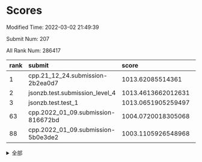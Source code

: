 # Scores

Modified Time: 2022-03-02 21:49:39

Submit Num: 207

All Rank Num: 286417

| rank |               submit               |       score        |       sigma        | pk_num |
| :--- | :--------------------------------- | :----------------- | :----------------- | :----- |
| 1    | cpp.21_12_24.submission-2b2ea0d7   | 1013.62085514361   | 0.8020115279047666 | 5536   |
| 2    | jsonzb.test.submission_level_4     | 1013.4613662012631 | 0.840843114670614  | 5535   |
| 3    | jsonzb.test.test_1                 | 1013.0651905259497 | 0.8183481195911294 | 5530   |
| 63   | cpp.2022_01_09.submission-816672bd | 1004.0720018305068 | 0.7158907379523014 | 5534   |
| 88   | cpp.2022_01_09.submission-5b0e3de2 | 1003.1105926548968 | 0.7080569972535358 | 5536   |


<details>
<summary>全部</summary>

| rank |                 submit                 |       score        |       sigma        | pk_num |
| :--- | :------------------------------------- | :----------------- | :----------------- | :----- |
| 1    | cpp.21_12_24.submission-2b2ea0d7       | 1013.62085514361   | 0.8020115279047666 | 5536   |
| 2    | jsonzb.test.submission_level_4         | 1013.4613662012631 | 0.840843114670614  | 5535   |
| 3    | jsonzb.test.test_1                     | 1013.0651905259497 | 0.8183481195911294 | 5530   |
| 4    | gobigger.level_3.submission_level_3_1  | 1011.8945671489843 | 0.7927616742572033 | 5533   |
| 5    | gobigger.level_3.submission_level_3_45 | 1011.593304660958  | 0.7935891902750628 | 5537   |
| 6    | gobigger.level_3.submission_level_3_19 | 1011.4614121006096 | 0.7780926609665494 | 5535   |
| 7    | gobigger.level_3.submission_level_3_42 | 1011.3077015784212 | 0.7476603252920662 | 5539   |
| 8    | gobigger.level_3.submission_level_3_7  | 1011.203039120808  | 0.7770979482324805 | 5536   |
| 9    | gobigger.level_3.submission_level_3_48 | 1011.1632320619216 | 0.7636301459181956 | 5529   |
| 10   | gobigger.level_3.submission_level_3_35 | 1010.9595444715666 | 0.7940834301700237 | 5542   |
| 11   | gobigger.level_3.submission_level_3_30 | 1010.8564991199024 | 0.7619336876013378 | 5528   |
| 12   | gobigger.level_3.submission_level_3_20 | 1010.6757848953414 | 0.7759510139784114 | 5532   |
| 13   | gobigger.level_3.submission_level_3_25 | 1010.5921566710292 | 0.7771497013970362 | 5530   |
| 14   | gobigger.level_3.submission_level_3_47 | 1010.5733401077289 | 0.7720879577475789 | 5536   |
| 15   | gobigger.level_3.submission_level_3_15 | 1010.4964673412438 | 0.768237719106064  | 5538   |
| 16   | gobigger.level_3.submission_level_3_9  | 1010.4848497449271 | 0.7847093672334114 | 5531   |
| 17   | gobigger.level_3.submission_level_3_38 | 1010.478059260991  | 0.7500270522077058 | 5536   |
| 18   | gobigger.level_3.submission_level_3_24 | 1010.4702411879418 | 0.7511671204589347 | 5533   |
| 19   | gobigger.level_3.submission_level_3_8  | 1010.4462863966895 | 0.7869410381427625 | 5536   |
| 20   | gobigger.level_3.submission_level_3_26 | 1010.4104213195837 | 0.7475297239596528 | 5541   |
| 21   | gobigger.level_3.submission_level_3_5  | 1010.3849823324784 | 0.763731232521802  | 5535   |
| 22   | gobigger.level_3.submission_level_3_44 | 1010.2886836737854 | 0.7743788464032011 | 5537   |
| 23   | gobigger.level_3.submission_level_3_34 | 1010.2433205729786 | 0.7696416958828433 | 5535   |
| 24   | gobigger.level_3.submission_level_3_12 | 1010.0954923517661 | 0.7641434408634621 | 5540   |
| 25   | gobigger.level_3.submission_level_3_16 | 1010.0927040382803 | 0.7345459506470922 | 5532   |
| 26   | gobigger.level_3.submission_level_3_39 | 1010.0631749144859 | 0.7511707159306352 | 5535   |
| 27   | gobigger.level_3.submission_level_3_27 | 1010.002393684898  | 0.7799960436718578 | 5532   |
| 28   | gobigger.level_3.submission_level_3_14 | 1009.8781777211568 | 0.744418235885519  | 5530   |
| 29   | gobigger.level_3.submission_level_3_11 | 1009.8751932445164 | 0.7659166517087442 | 5534   |
| 30   | gobigger.level_3.submission_level_3_32 | 1009.8521386387927 | 0.7349142161040065 | 5531   |
| 31   | gobigger.level_3.submission_level_3_40 | 1009.8410478336903 | 0.7637681280068063 | 5534   |
| 32   | gobigger.level_3.submission_level_3_13 | 1009.8364419445327 | 0.7533577049479473 | 5539   |
| 33   | gobigger.level_3.submission_level_3_2  | 1009.7250158524713 | 0.7495493586382221 | 5532   |
| 34   | gobigger.level_3.submission_level_3_17 | 1009.7034247466235 | 0.7374287930008853 | 5529   |
| 35   | gobigger.level_3.submission_level_3_3  | 1009.6767758747453 | 0.7667975446264458 | 5533   |
| 36   | gobigger.level_3.submission_level_3_0  | 1009.6291088206584 | 0.746080496745862  | 5532   |
| 37   | gobigger.level_3.submission_level_3_43 | 1009.60595987827   | 0.7326492429468632 | 5536   |
| 38   | gobigger.level_3.submission_level_3_22 | 1009.5864644692145 | 0.7449809316782688 | 5535   |
| 39   | gobigger.level_3.submission_level_3_33 | 1009.5698049687169 | 0.734078222378849  | 5537   |
| 40   | gobigger.level_3.submission_level_3_41 | 1009.5288027249276 | 0.7449789037345078 | 5536   |
| 41   | gobigger.level_3.submission_level_3_31 | 1009.4824434286165 | 0.7615429112116736 | 5539   |
| 42   | gobigger.level_3.submission_level_3_6  | 1009.444246445117  | 0.7464774597899607 | 5529   |
| 43   | gobigger.level_3.submission_level_3_37 | 1009.3327136306409 | 0.7277591520077423 | 5533   |
| 44   | gobigger.level_3.submission_level_3_28 | 1009.2650695668186 | 0.7412564686330073 | 5528   |
| 45   | gobigger.level_3.submission_level_3_4  | 1009.2593047765146 | 0.7465221429548914 | 5529   |
| 46   | gobigger.level_3.submission_level_3_49 | 1009.1274268572042 | 0.7447032139506389 | 5539   |
| 47   | gobigger.level_3.submission_level_3_36 | 1009.0911384472842 | 0.7813773492481312 | 5535   |
| 48   | gobigger.level_3.submission_level_3_23 | 1009.0649884395818 | 0.7395024339118792 | 5536   |
| 49   | gobigger.level_3.submission_level_3_10 | 1008.9537602242825 | 0.7696527203501898 | 5538   |
| 50   | gobigger.level_3.submission_level_3_29 | 1008.6058227093959 | 0.7386377700659872 | 5529   |
| 51   | gobigger.level_3.submission_level_3_46 | 1008.5778912401418 | 0.7488059261925393 | 5538   |
| 52   | gobigger.level_3.submission_level_3_21 | 1008.4437120878748 | 0.7595148439831569 | 5536   |
| 53   | gobigger.level_3.submission_level_3_18 | 1008.232757855288  | 0.7531901304419665 | 5528   |
| 54   | gobigger.level_1.submission_level_1_38 | 1004.6908728914833 | 0.7251654730683661 | 5532   |
| 55   | gobigger.level_1.submission_level_1_4  | 1004.6666963416241 | 0.7106589399713276 | 5534   |
| 56   | gobigger.level_1.submission_level_1_33 | 1004.6063633032596 | 0.7061027776755344 | 5534   |
| 57   | gobigger.level_1.submission_level_1_32 | 1004.5616137417929 | 0.716330517045583  | 5531   |
| 58   | gobigger.level_1.submission_level_1_26 | 1004.5097556875427 | 0.7235289573732876 | 5534   |
| 59   | gobigger.level_1.submission_level_1_20 | 1004.3256122025599 | 0.7258986761810807 | 5538   |
| 60   | gobigger.level_1.submission_level_1_39 | 1004.2830201656529 | 0.7262989164453499 | 5537   |
| 61   | gobigger.level_1.submission_level_1_2  | 1004.1913737667574 | 0.717197189432346  | 5539   |
| 62   | gobigger.level_1.submission_level_1_43 | 1004.085794876884  | 0.7165079903347977 | 5532   |
| 63   | cpp.2022_01_09.submission-816672bd     | 1004.0720018305068 | 0.7158907379523014 | 5534   |
| 64   | gobigger.level_1.submission_level_1_19 | 1003.9808457244307 | 0.7310229173075666 | 5535   |
| 65   | gobigger.level_1.submission_level_1_44 | 1003.912989894212  | 0.7158655906540989 | 5538   |
| 66   | gobigger.level_1.submission_level_1_46 | 1003.8990328017408 | 0.7140081606643099 | 5533   |
| 67   | gobigger.level_1.submission_level_1_0  | 1003.8732358080327 | 0.7095090094981563 | 5543   |
| 68   | gobigger.level_1.submission_level_1_11 | 1003.85153251388   | 0.7130359578775938 | 5528   |
| 69   | gobigger.level_1.submission_level_1_12 | 1003.8485899305717 | 0.7127630110097922 | 5535   |
| 70   | gobigger.level_1.submission_level_1_24 | 1003.8215709978687 | 0.717436734166645  | 5534   |
| 71   | gobigger.level_1.submission_level_1_8  | 1003.8045852329127 | 0.716573910241309  | 5532   |
| 72   | gobigger.level_1.submission_level_1_31 | 1003.687191724496  | 0.7124875841051487 | 5534   |
| 73   | gobigger.level_1.submission_level_1_22 | 1003.5744153372867 | 0.7108360659855918 | 5529   |
| 74   | gobigger.level_1.submission_level_1_35 | 1003.559542725356  | 0.722391688586461  | 5532   |
| 75   | gobigger.level_1.submission_level_1_45 | 1003.5325194195522 | 0.7206212162954465 | 5533   |
| 76   | gobigger.level_1.submission_level_1_16 | 1003.4764571183564 | 0.7173279966905896 | 5541   |
| 77   | gobigger.level_1.submission_level_1_28 | 1003.4149239702106 | 0.7239022484308437 | 5533   |
| 78   | gobigger.level_1.submission_level_1_18 | 1003.399834969813  | 0.7145517719028911 | 5535   |
| 79   | gobigger.level_1.submission_level_1_10 | 1003.3815868357046 | 0.7185315805233496 | 5539   |
| 80   | gobigger.level_1.submission_level_1_49 | 1003.3657413610092 | 0.7136753779699124 | 5534   |
| 81   | gobigger.level_1.submission_level_1_15 | 1003.3123303753481 | 0.7173022455236001 | 5539   |
| 82   | gobigger.level_1.submission_level_1_27 | 1003.3054473547458 | 0.7346482957955341 | 5534   |
| 83   | gobigger.level_1.submission_level_1_47 | 1003.2997493275252 | 0.7128998684725921 | 5530   |
| 84   | gobigger.level_1.submission_level_1_29 | 1003.1776696693248 | 0.7335365715317227 | 5532   |
| 85   | gobigger.level_1.submission_level_1_1  | 1003.1634773527812 | 0.7297690512296608 | 5533   |
| 86   | gobigger.level_1.submission_level_1_48 | 1003.1321391205383 | 0.7139547033652006 | 5538   |
| 87   | gobigger.level_1.submission_level_1_9  | 1003.1243538393072 | 0.7182828073320269 | 5535   |
| 88   | cpp.2022_01_09.submission-5b0e3de2     | 1003.1105926548968 | 0.7080569972535358 | 5536   |
| 89   | gobigger.level_1.submission_level_1_23 | 1003.0673901704017 | 0.7245696836970957 | 5537   |
| 90   | gobigger.level_1.submission_level_1_30 | 1002.9752345191351 | 0.7145053188581637 | 5533   |
| 91   | gobigger.level_1.submission_level_1_6  | 1002.9705553087664 | 0.7015631372295889 | 5534   |
| 92   | gobigger.level_1.submission_level_1_42 | 1002.8743898916754 | 0.7257495081135319 | 5535   |
| 93   | gobigger.level_1.submission_level_1_37 | 1002.761773441661  | 0.7168255350778668 | 5540   |
| 94   | gobigger.level_1.submission_level_1_14 | 1002.6030428240554 | 0.7261545562524444 | 5532   |
| 95   | gobigger.level_1.submission_level_1_41 | 1002.5999509300216 | 0.7185703173551686 | 5540   |
| 96   | gobigger.level_1.submission_level_1_34 | 1002.5844156327672 | 0.7224678276868856 | 5532   |
| 97   | gobigger.level_1.submission_level_1_7  | 1002.4156954729374 | 0.7197897214153952 | 5535   |
| 98   | gobigger.level_1.submission_level_1_21 | 1002.3873171979013 | 0.705340289615543  | 5532   |
| 99   | gobigger.level_1.submission_level_1_5  | 1002.3091264625159 | 0.7118294380469814 | 5532   |
| 100  | gobigger.level_1.submission_level_1_40 | 1002.2353045495913 | 0.7215979854574274 | 5539   |
| 101  | gobigger.level_1.submission_level_1_13 | 1002.1600589465137 | 0.7089237074919321 | 5536   |
| 102  | gobigger.level_1.submission_level_1_3  | 1001.9230317024909 | 0.7203282183803734 | 5534   |
| 103  | gobigger.level_1.submission_level_1_17 | 1001.9126112495279 | 0.7180499855842227 | 5536   |
| 104  | gobigger.level_1.submission_level_1_25 | 1001.8601958394393 | 0.7121187121466288 | 5540   |
| 105  | gobigger.level_1.submission_level_1_36 | 1001.81313796686   | 0.7088509967308253 | 5532   |
| 106  | gobigger.random.submission_random_13   | 997.6834087378687  | 0.7024897351690526 | 5535   |
| 107  | gobigger.random.submission_random_39   | 997.0583837286262  | 0.7225072618417279 | 5536   |
| 108  | gobigger.random.submission_random_44   | 997.0101093666482  | 0.706053252323635  | 5530   |
| 109  | gobigger.random.submission_random_19   | 996.7960579516075  | 0.7117459764812375 | 5536   |
| 110  | gobigger.random.submission_random_43   | 996.7523785260142  | 0.6994629688359173 | 5537   |
| 111  | gobigger.random.submission_random_12   | 996.7249925816947  | 0.7087119175634226 | 5525   |
| 112  | gobigger.random.submission_random_45   | 996.6809675403751  | 0.7106555257812619 | 5535   |
| 113  | gobigger.random.submission_random_10   | 996.6629857042446  | 0.6993242885688525 | 5535   |
| 114  | gobigger.random.submission_random_22   | 996.6497857434275  | 0.71145946255893   | 5540   |
| 115  | gobigger.random.submission_random_37   | 996.5905998731091  | 0.7179065209810613 | 5534   |
| 116  | gobigger.random.submission_random_24   | 996.5854728374005  | 0.7098141969314357 | 5535   |
| 117  | gobigger.random.submission_random_11   | 996.5785450399923  | 0.7164953521586194 | 5540   |
| 118  | gobigger.random.submission_random_9    | 996.5247667115873  | 0.7122092960662284 | 5532   |
| 119  | gobigger.random.submission_random_0    | 996.5021820257367  | 0.7115356112830401 | 5533   |
| 120  | gobigger.random.submission_random_31   | 996.4755705413838  | 0.7019805035141053 | 5535   |
| 121  | gobigger.random.submission_random_28   | 996.4375616452028  | 0.7185831618716775 | 5533   |
| 122  | gobigger.random.submission_random_49   | 996.4187213550592  | 0.7193878478318148 | 5537   |
| 123  | gobigger.random.submission_random_5    | 996.1325729098791  | 0.7112434289982899 | 5535   |
| 124  | gobigger.random.submission_random_34   | 996.1262648156357  | 0.7124464729812178 | 5537   |
| 125  | gobigger.random.submission_random_40   | 996.1074962166877  | 0.6976213421384714 | 5539   |
| 126  | gobigger.random.submission_random_21   | 996.0833122087921  | 0.7171417524960412 | 5535   |
| 127  | gobigger.random.submission_random_14   | 996.0655601466273  | 0.7132171497152575 | 5537   |
| 128  | gobigger.random.submission_random_48   | 996.0616550564151  | 0.7159197042574001 | 5532   |
| 129  | gobigger.random.submission_random_32   | 996.0482148326728  | 0.7211869737738973 | 5535   |
| 130  | gobigger.random.submission_random_2    | 996.0142933904423  | 0.7023773713752307 | 5537   |
| 131  | gobigger.random.submission_random_25   | 995.9777075590633  | 0.7068010007708894 | 5535   |
| 132  | gobigger.random.submission_random_33   | 995.965406442503   | 0.7085356384619673 | 5535   |
| 133  | gobigger.random.submission_random_18   | 995.9407838477915  | 0.7151025344123548 | 5535   |
| 134  | gobigger.random.submission_random_36   | 995.9380424061595  | 0.721198135858252  | 5530   |
| 135  | gobigger.random.submission_random_20   | 995.9366708006528  | 0.7137902418169142 | 5534   |
| 136  | gobigger.random.submission_random_6    | 995.9265311918476  | 0.7175526553762906 | 5532   |
| 137  | gobigger.random.submission_random_7    | 995.8387397088911  | 0.7146410441829778 | 5531   |
| 138  | gobigger.random.submission_random_16   | 995.8059134527052  | 0.7112608111141147 | 5533   |
| 139  | gobigger.random.submission_random_26   | 995.6910526407406  | 0.7172270692650788 | 5537   |
| 140  | gobigger.random.submission_random_17   | 995.6872787757766  | 0.7207833931059416 | 5531   |
| 141  | gobigger.random.submission_random_38   | 995.6510692148136  | 0.7155515040326218 | 5533   |
| 142  | gobigger.random.submission_random_30   | 995.5104347511656  | 0.714420546502557  | 5534   |
| 143  | gobigger.random.submission_random_46   | 995.4990263004581  | 0.718628808292828  | 5532   |
| 144  | gobigger.random.submission_random_1    | 995.4937801257606  | 0.7168830298537183 | 5535   |
| 145  | gobigger.random.submission_random_29   | 995.4589185172061  | 0.6970335673151984 | 5532   |
| 146  | gobigger.random.submission_random_23   | 995.445070629957   | 0.7227071702148377 | 5535   |
| 147  | gobigger.random.submission_random_42   | 995.3864454501835  | 0.7087933452270959 | 5534   |
| 148  | gobigger.random.submission_random_47   | 995.3592835133861  | 0.70878926538146   | 5535   |
| 149  | gobigger.random.submission_random_35   | 995.1818231024736  | 0.7217465267906603 | 5536   |
| 150  | gobigger.random.submission_random_27   | 995.1053886434876  | 0.7126682846894538 | 5536   |
| 151  | gobigger.random.submission_random_15   | 995.05692077913    | 0.7044528482887935 | 5538   |
| 152  | gobigger.random.submission_random_4    | 994.9050912955602  | 0.726095268535182  | 5536   |
| 153  | gobigger.random.submission_random_41   | 994.8829098723058  | 0.7023483553678788 | 5538   |
| 154  | gobigger.random.submission_random_3    | 994.7948415189267  | 0.7067086657919996 | 5534   |
| 155  | gobigger.random.submission_random_8    | 994.6597010068089  | 0.724131006370939  | 5539   |
| 156  | gobigger.level_2.submission_level_2_24 | 994.1803540920641  | 0.723498703487589  | 5535   |
| 157  | gobigger.level_2.submission_level_2_38 | 993.3213522699461  | 0.7352272651468124 | 5537   |
| 158  | gobigger.level_2.submission_level_2_2  | 993.2263416111758  | 0.7241486928514553 | 5539   |
| 159  | gobigger.level_2.submission_level_2_40 | 993.222862607683   | 0.7314829490366875 | 5538   |
| 160  | gobigger.level_2.submission_level_2_37 | 993.1291321180431  | 0.7255385993899415 | 5533   |
| 161  | gobigger.level_2.submission_level_2_12 | 993.1150230019957  | 0.7241164713232812 | 5528   |
| 162  | gobigger.level_2.submission_level_2_20 | 993.110423458706   | 0.7372317529968193 | 5532   |
| 163  | gobigger.level_2.submission_level_2_22 | 993.0639032710733  | 0.7488587608294168 | 5538   |
| 164  | gobigger.level_2.submission_level_2_49 | 992.9653063221049  | 0.7525782374024288 | 5534   |
| 165  | gobigger.level_2.submission_level_2_4  | 992.931420736391   | 0.7602157775182345 | 5538   |
| 166  | gobigger.level_2.submission_level_2_13 | 992.9285692174586  | 0.7454419418186754 | 5535   |
| 167  | gobigger.level_2.submission_level_2_25 | 992.8644412427569  | 0.755502529659193  | 5534   |
| 168  | gobigger.level_2.submission_level_2_27 | 992.7134235282058  | 0.7349061378698097 | 5537   |
| 169  | gobigger.level_2.submission_level_2_9  | 992.6072617792656  | 0.7370894866119767 | 5544   |
| 170  | gobigger.level_2.submission_level_2_7  | 992.5088098327101  | 0.7307805394109596 | 5534   |
| 171  | gobigger.level_2.submission_level_2_23 | 992.4215966575069  | 0.7568750271282181 | 5530   |
| 172  | gobigger.level_2.submission_level_2_10 | 992.3591477370442  | 0.737357324263751  | 5529   |
| 173  | gobigger.level_2.submission_level_2_41 | 992.3510565964999  | 0.7476579302242019 | 5534   |
| 174  | gobigger.level_2.submission_level_2_11 | 992.2444168138811  | 0.7505496927281925 | 5528   |
| 175  | gobigger.level_2.submission_level_2_29 | 992.24357960614    | 0.7344576063469057 | 5536   |
| 176  | gobigger.level_2.submission_level_2_21 | 992.1646985212709  | 0.7510223465142115 | 5531   |
| 177  | gobigger.level_2.submission_level_2_34 | 992.0897659799937  | 0.7662744634539816 | 5534   |
| 178  | gobigger.level_2.submission_level_2_19 | 992.0816090335467  | 0.7419818520255171 | 5537   |
| 179  | gobigger.level_2.submission_level_2_32 | 991.9952365427494  | 0.7473255993711934 | 5537   |
| 180  | gobigger.level_2.submission_level_2_6  | 991.9880767708303  | 0.7340421807766991 | 5541   |
| 181  | gobigger.level_2.submission_level_2_18 | 991.9381744792499  | 0.7277142571048318 | 5535   |
| 182  | gobigger.level_2.submission_level_2_15 | 991.9331976622747  | 0.7491313866942673 | 5533   |
| 183  | gobigger.level_2.submission_level_2_39 | 991.8940673481884  | 0.7510036478254636 | 5537   |
| 184  | gobigger.level_2.submission_level_2_48 | 991.8610818265486  | 0.7270206777301131 | 5536   |
| 185  | gobigger.level_2.submission_level_2_43 | 991.8543952633303  | 0.7410848487725745 | 5531   |
| 186  | gobigger.level_2.submission_level_2_17 | 991.7932915140818  | 0.7619562154788866 | 5536   |
| 187  | gobigger.level_2.submission_level_2_42 | 991.7125596557088  | 0.7486680013021688 | 5536   |
| 188  | gobigger.level_2.submission_level_2_47 | 991.7041383245631  | 0.7302916218081354 | 5533   |
| 189  | gobigger.level_2.submission_level_2_8  | 991.6697861896265  | 0.7486473025575082 | 5538   |
| 190  | gobigger.level_2.submission_level_2_45 | 991.6170679550328  | 0.7526565959367945 | 5537   |
| 191  | gobigger.level_2.submission_level_2_36 | 991.5526061030472  | 0.7452668861702345 | 5526   |
| 192  | gobigger.level_2.submission_level_2_3  | 991.5467788236854  | 0.7426131396433475 | 5537   |
| 193  | gobigger.level_2.submission_level_2_35 | 991.4104517953273  | 0.7367989648615689 | 5531   |
| 194  | gobigger.level_2.submission_level_2_46 | 991.3443926771116  | 0.7432174114738029 | 5533   |
| 195  | gobigger.level_2.submission_level_2_14 | 991.3375066865347  | 0.7390426026782596 | 5537   |
| 196  | gobigger.level_2.submission_level_2_28 | 991.2531573887699  | 0.741312159669515  | 5539   |
| 197  | gobigger.level_2.submission_level_2_33 | 991.1944254653753  | 0.7540391586532033 | 5529   |
| 198  | gobigger.level_2.submission_level_2_16 | 991.0976662472212  | 0.7583466832896277 | 5535   |
| 199  | gobigger.level_2.submission_level_2_30 | 991.0319888453455  | 0.7646121731025752 | 5539   |
| 200  | gobigger.level_2.submission_level_2_5  | 991.0225433788784  | 0.7732697101509708 | 5533   |
| 201  | gobigger.level_2.submission_level_2_1  | 990.7698561677851  | 0.765283536160567  | 5540   |
| 202  | gobigger.level_2.submission_level_2_0  | 990.7667930936856  | 0.7789502247193677 | 5541   |
| 203  | gobigger.level_2.submission_level_2_44 | 990.6365941662051  | 0.7496426094115832 | 5534   |
| 204  | gobigger.level_2.submission_level_2_31 | 990.4145118520258  | 0.7761356882199081 | 5533   |
| 205  | gobigger.level_2.submission_level_2_26 | 989.6197437069277  | 0.7811516151964919 | 5535   |
| 206  | gobigger.none.submission_none_0        | 976.7273049624338  | 1.373060544042404  | 5533   |
| 207  | gobigger.none.submission_none_1        | 975.1307384102198  | 1.55188596547673   | 5533   |

</details>